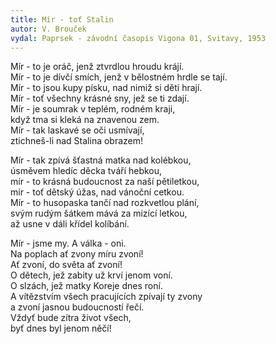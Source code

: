 ```yaml
---
title: Mír - toť Stalin 
autor: V. Brouček
vydal: Paprsek - závodní časopis Vigona 01, Svitavy, 1953
---
```


Mír - to je oráč, jenž ztvrdlou hroudu krájí.  
Mír - to je dívčí smích, jenž v bělostném hrdle se tají.  
Mír - to jsou kupy písku, nad nimiž si děti hrají.  
Mír - toť všechny krásné sny, jež se ti zdají.   
Mír - je soumrak v teplém, rodném kraji,   
když tma si kleká na znavenou zem.   
Mír - tak laskavé se oči usmívají,   
ztichneš-li nad Stalina obrazem!

Mír - tak zpívá šťastná matka nad kolébkou,   
úsměvem hledíc děcka tváří hebkou,  
mír - to krásná budoucnost za naší pětiletkou,   
mír - toť dětský úžas, nad vánoční cetkou.   
Mír - to husopaska tančí nad rozkvetlou plání,     
svým rudým šátkem mává za mizící letkou,   
až usne v dáli křídel kolíbání.

Mír - jsme my. A válka - oni.   
Na poplach ať zvony míru zvoní!   
Ať zvoní, do světa ať zvoní!  
O dětech, jež zabity už krví jenom voní.  
O slzách, jež matky Koreje dnes roní.   
A vítězstvím všech pracujících zpívají ty zvony   
a zvoní jasnou budoucností řečí.  
Vždyť bude zítra život všech,   
byť dnes byl jenom něčí!
